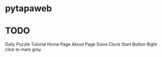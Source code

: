 # pytapaweb

# TODO
Daily Puzzle
Tutorial
Home Page
About Page
Solve Clock
Start Button
Right click to mark grey

